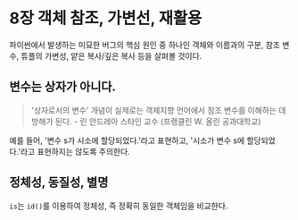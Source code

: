 # 8장 객체 참조, 가변선, 재활용

파이썬에서 발생하는 미묘한 버그의 핵심 원인 중 하나인 객체와 이름과의 구분, 참조 변수, 튜플의 가변성, 얕은 복사/깊은 복사 등을 살펴볼 것이다.

## 변수는 상자가 아니다.

> '상자로서의 변수' 개념이 실제로는 객체지향 언어에서 참조 변수를 이해하는 데 방해가 된다. - 린 안드레아 스타인 교수 (프랭클린 W. 올린 공과대학교)

예를 들어, '변수 s가 시소에 할당되었다.'라고 표현하고, '시소가 변수 s에 할당되었다.'라고 표현하지는 않도록 주의한다.

## 정체성, 동질성, 별명

```is```는 ```id()```를 이용하여 정체성, 즉 정확히 동일한 객체임을 비교한다. 